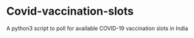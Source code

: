 # Covid-vaccination-slots
A python3 script to poll for available COVID-19 vaccination slots in India
